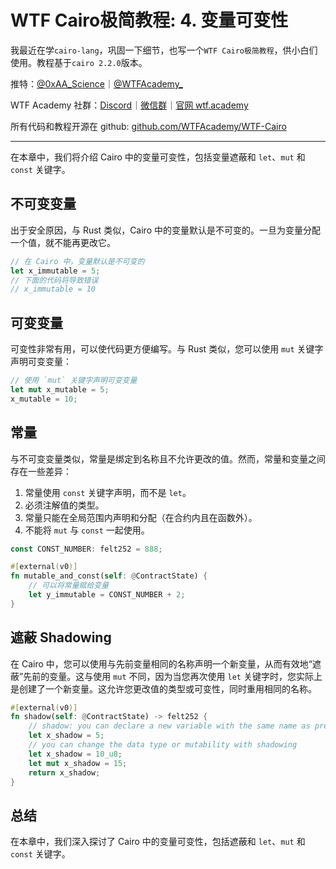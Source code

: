# WTF Cairo极简教程: 4. 变量可变性

我最近在学`cairo-lang`，巩固一下细节，也写一个`WTF Cairo极简教程`，供小白们使用。教程基于`cairo 2.2.0`版本。

推特：[@0xAA_Science](https://twitter.com/0xAA_Science)｜[@WTFAcademy_](https://twitter.com/WTFAcademy_)

WTF Academy 社群：[Discord](https://discord.gg/5akcruXrsk)｜[微信群](https://docs.google.com/forms/d/e/1FAIpQLSe4KGT8Sh6sJ7hedQRuIYirOoZK_85miz3dw7vA1-YjodgJ-A/viewform?usp=sf_link)｜[官网 wtf.academy](https://wtf.academy)

所有代码和教程开源在 github: [github.com/WTFAcademy/WTF-Cairo](https://github.com/WTFAcademy/WTF-Cairo)

---

在本章中，我们将介绍 Cairo 中的变量可变性，包括变量遮蔽和 `let`、`mut` 和 `const` 关键字。

## 不可变变量

出于安全原因，与 Rust 类似，Cairo 中的变量默认是不可变的。一旦为变量分配一个值，就不能再更改它。

```rust
// 在 Cairo 中，变量默认是不可变的
let x_immutable = 5;
// 下面的代码将导致错误
// x_immutable = 10
```

## 可变变量

可变性非常有用，可以使代码更方便编写。与 Rust 类似，您可以使用 `mut` 关键字声明可变变量：

```rust
// 使用 `mut` 关键字声明可变变量
let mut x_mutable = 5;
x_mutable = 10;
```

## 常量

与不可变变量类似，常量是绑定到名称且不允许更改的值。然而，常量和变量之间存在一些差异：

1. 常量使用 `const` 关键字声明，而不是 `let`。
2. 必须注解值的类型。
3. 常量只能在全局范围内声明和分配（在合约内且在函数外）。
4. 不能将 `mut` 与 `const` 一起使用。

```rust
const CONST_NUMBER: felt252 = 888;

#[external(v0)]
fn mutable_and_const(self: @ContractState) {
    // 可以将常量赋给变量
    let y_immutable = CONST_NUMBER + 2;
}
```

## 遮蔽 Shadowing

在 Cairo 中，您可以使用与先前变量相同的名称声明一个新变量，从而有效地“遮蔽”先前的变量。这与使用 `mut` 不同，因为当您再次使用 `let` 关键字时，您实际上是创建了一个新变量。这允许您更改值的类型或可变性，同时重用相同的名称。

```rust
#[external(v0)]
fn shadow(self: @ContractState) -> felt252 {
    // shadow: you can declare a new variable with the same name as previous ones.
    let x_shadow = 5;
    // you can change the data type or mutability with shadowing
    let x_shadow = 10_u8;
    let mut x_shadow = 15;
    return x_shadow;
}
```

## 总结

在本章中，我们深入探讨了 Cairo 中的变量可变性，包括遮蔽和 `let`、`mut` 和 `const` 关键字。